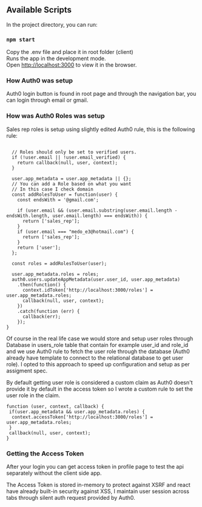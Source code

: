 
## Available Scripts

In the project directory, you can run:

### `npm start`

Copy the .env file and place it in root folder (client) <br>
Runs the app in the development mode.<br>
Open [http://localhost:3000](http://localhost:3000) to view it in the browser.

### How Auth0 was setup

Auth0 login button is found in root page and through the navigation bar, you can login through email or gmail.

### How was Auth0 Roles was setup

Sales rep roles is setup using  slightly edited Auth0 rule, this is the following rule:


```function (user, context, callback) {

  // Roles should only be set to verified users.
  if (!user.email || !user.email_verified) {
    return callback(null, user, context);
  }

  user.app_metadata = user.app_metadata || {};
  // You can add a Role based on what you want
  // In this case I check domain
  const addRolesToUser = function(user) {
    const endsWith = '@gmail.com';

    if (user.email && (user.email.substring(user.email.length - endsWith.length, user.email.length) === endsWith)) {
      return ['sales_rep'];
    }
    if (user.email === "medo_e3@hotmail.com") {
      return ['sales_rep'];
    }
    return ['user'];
  };

  const roles = addRolesToUser(user);

  user.app_metadata.roles = roles;
  auth0.users.updateAppMetadata(user.user_id, user.app_metadata)
    .then(function() {
      context.idToken['http://localhost:3000/roles'] = user.app_metadata.roles;
      callback(null, user, context);
    })
    .catch(function (err) {
      callback(err);
    });
}
```


 Of course in the real life case we would store and setup user roles through Database in users_role table that contain for example user_id and role_id
 and we use Auth0 rule to fetch the user role through the database (Auth0 already have template to connect to the relational database to get user role).
 I opted to this approach to speed up configuration and setup as per assigment spec.
 
 
 By default getting user role is considered a custom claim as Auth0 doesn't provide it by default in the access token so I wrote a custom rule to set the user role in the claim.
 
 ```
function (user, context, callback) {
  if(user.app_metadata && user.app_metadata.roles) {
   context.accessToken['http://localhost:3000/roles'] = user.app_metadata.roles;
  }
  callback(null, user, context);
}
```
 
 
### Getting the Access Token

After your login you can get access token in profile page to test the api separately without the client side app.

The Access Token is stored in-memory to protect against XSRF and react have already built-in security against XSS, I maintain user session across tabs
through silent auth request provided by Auth0.